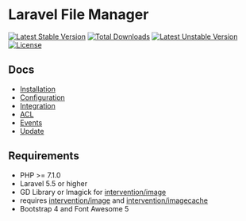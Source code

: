 # Laravel File Manager

[![Latest Stable Version](https://poser.pugx.org/alimardani94/laravel-file-manager/v/stable)](https://packagist.org/packages/alimardani94/laravel-file-manager)
[![Total Downloads](https://poser.pugx.org/alimardani94/laravel-file-manager/downloads)](https://packagist.org/packages/alimardani94/laravel-file-manager)
[![Latest Unstable Version](https://poser.pugx.org/alimardani94/laravel-file-manager/v/unstable)](https://packagist.org/packages/alimardani94/laravel-file-manager)
[![License](https://poser.pugx.org/alimardani94/laravel-file-manager/license)](https://packagist.org/packages/alimardani94/laravel-file-manager)

## Docs

* [Installation](./installation.md)
* [Configuration](./configuration.md)
* [Integration](./integration.md)
* [ACL](./acl.md)
* [Events](./events.md)
* [Update](./update.md)

## Requirements
 * PHP >= 7.1.0
 * Laravel 5.5 or higher
 * GD Library or Imagick for [intervention/image](https://github.com/Intervention/image)
 * requires [intervention/image](https://github.com/Intervention/image) and [intervention/imagecache](https://github.com/Intervention/imagecache)
 * Bootstrap 4 and Font Awesome 5
